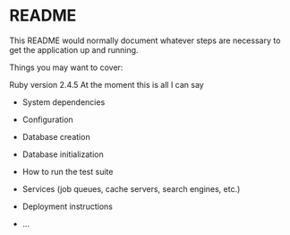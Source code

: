 # README

This README would normally document whatever steps are necessary to get the
application up and running.

Things you may want to cover:

Ruby version 2.4.5
At the moment this is all I can say

* System dependencies

* Configuration

* Database creation

* Database initialization

* How to run the test suite

* Services (job queues, cache servers, search engines, etc.)

* Deployment instructions

* ...
